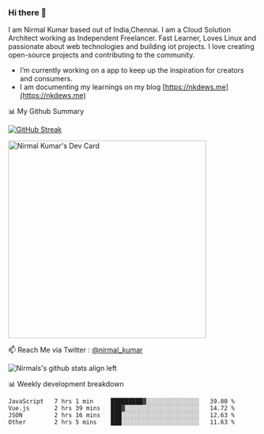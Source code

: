 ### Hi there 👋

 I am Nirmal Kumar based out of India,Chennai. I am a Cloud Solution Architect working as Independent Freelancer. Fast Learner, Loves Linux and passionate about web technologies and building iot projects. I love creating open-source projects and contributing to the community.

- I’m currently working on a app to keep up the inspiration for creators and consumers.
- I am documenting my learnings on my blog [https://nkdews.me](https://nkdews.me)


📊 My Github Summary

[![GitHub Streak](https://github-readme-streak-stats.herokuapp.com?user=nk-gears&theme=dark&hide_border=true&date_format=M%20j%5B%2C%20Y%5D)](https://git.io/streak-stats)

<a href="https://app.daily.dev/nirmal_kumar"><img src="https://api.daily.dev/devcards/a16cfcf02d384b16b41de71ce4d1d811.png?r=8ve" width="400" alt="Nirmal Kumar's Dev Card"/></a>

📫 Reach Me via  Twitter : [@nirmal_kumar](https://twitter.com/nirmal_kumar)

![Nirmals's github stats align left](https://github-readme-stats.vercel.app/api?username=nk-gears&show_icons=true)


📊 Weekly development breakdown

<!--START_SECTION:waka-->

```text
JavaScript   7 hrs 1 min     █████████▓░░░░░░░░░░░░░░░   39.00 %
Vue.js       2 hrs 39 mins   ███▓░░░░░░░░░░░░░░░░░░░░░   14.72 %
JSON         2 hrs 16 mins   ███░░░░░░░░░░░░░░░░░░░░░░   12.63 %
Other        2 hrs 5 mins    ███░░░░░░░░░░░░░░░░░░░░░░   11.63 %
```

<!--END_SECTION:waka-->


